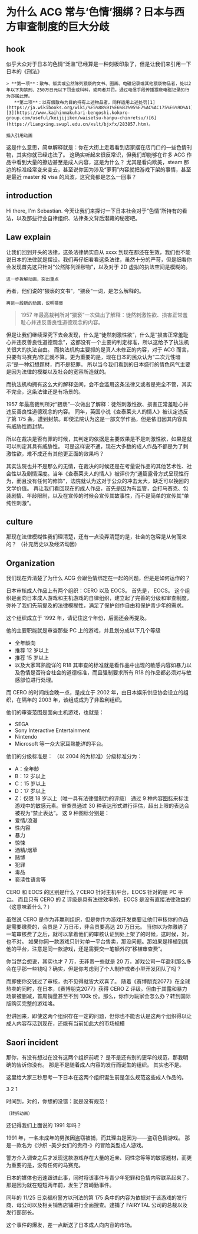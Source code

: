 
# 为什么 ACG 常与‘色情’捆绑？日本与西方审查制度的巨大分歧
## hook
似乎大众对于日本的色情“泛滥”已经算是一种刻板印象了，但是让我们来引用一下日本的《刑法》
```
> **第一项**：散布、贩卖或公然陈列猥亵的文书、图画、电磁记录或其他猥亵物品者，处以2年以下拘禁刑、250万日元以下罚金或科料，或两者并罚。通过电信手段传播猥亵电磁记录的行为亦属此罪。
   **第二项**：以有偿散布为目的持有上述物品者，同样适用上述处罚[1](https://ja.wikibooks.org/wiki/%E5%88%91%E6%B3%95%E7%AC%AC175%E6%9D%A1)[3](https://www.kaihinmakuhari-bengoshi.kokoro-group.com/useful/keijijiken/waisetsu-hanpu-chinretsu/)[6](https://liangxing.swupl.edu.cn/xslt/bjxfx/283857.htm)。

插入引用动画
```
这是什么意思，简单解释就是：你在大街上走着看到店家摆在店门口的一些色情刊物，其实你就已经违法了。
这确实听起来很反常识，但我们却能够在许多 ACG 作品中看到大量的擦边甚至是成人内容，这是为什么？
尤其是看向欧美，steam 那边的标准经常变来变去，甚至说你因为涉及“萝莉”内容就把游戏下架的事情，甚至是最近 master 和 visa 的风波，这究竟都是怎么一回事？
##  introduction
Hi there, I'm Sebastian.
今天让我们来探讨一下日本社会对于“色情”所持有的看法，以及那些行业自律组织、法律条文背后潜藏的秘密吧。
## Law explain 
让我们回到开头的法律，这条法律确实自从 xxxx 到现在都还在生效，我们也不能说日本的法律就是摆设。我们再仔细看看这条法律，虽然十分的严苛，但是细看你会发现首先这只针对“公然陈列淫秽物”，以及对于 2D 虚拟的执法空间是模糊的。
```
进一步拆解动画，突出重点
```
再者，他们说的“猥亵的文书”，“猥亵”一词，是怎么解释的。
```
再进一段新的动画，说明猥亵
```
> 1957 年最高裁判所对“猥亵”一次做出了解释：徒然刺激性欲、损害正常羞耻心并违反善良性道德观念的内容。

但是让我们继续深究下去会发现，什么是“徒然刺激性欲”，什么是“损害正常羞耻心并违反善良性道德观念”，这都没有一个主要的判定标准，所以这给予了执法机关很大的执法自由。
而执法机构主要抓的是真人未修正的内容，对于 ACG 而言，只要有马赛克/修正就不算。更为重要的是，现在日本的民众认为“二次元性暗示”是一种幻想题材，而不是犯罪。
所以当今我们看到的日本盛行的情色风气主要是因为法律的模糊以及社会的宽容所造就的。

而执法机构拥有这么大的解释空间，会不会滥用这条法律又或者是完全不管，其实不完全，这条法律还是有场景的。

1957 年最高裁判所对“猥亵”一次做出了解释：徒然刺激性欲、损害正常羞耻心并违反善良性道德观念的内容。
同年，英国小说《查泰莱夫人的情人》被认定违反了第 175 条，遭到封禁。即使法院认为这是一部文学作品，但是依旧因其内容具有威胁性而封禁。

所以在裁决是否有罪的时候，其判定的依据是主要效果是不是刺激性欲，如果是就可以判定其具有威胁性。
可是这样说不通，现在大多数的成人作品不都是为了刺激性欲，难不成还有其他更正面的效果吗？

其实法院也并不是那么的无情，在裁决的时候还是在考量说作品的其他艺术性、社会性以及剧情深度。当年《查泰莱夫人的情人》被评价为“通篇露骨方式呈现性行为，而且没有任何的修饰”，法院就认为这对于公众的冲击太大，缺乏可以挽回的文学价值。
再让我们看回现在的成人作品，首先是因为有监管，会打马赛克、包装剧情、年龄限制，以及在宣传的时候会宣传其故事性，而不是简单的宣传其“单纯性刺激”。

## culture
那现在法律模糊性我们理清楚，还有一点没弄清楚的是，社会的包容是从何而来的？
（补充历史以及经济动因）

## Organization
我们现在弄清楚了为什么 ACG 会跟色情绑定在一起的问题，但是是如何运作的？

日本审核成人作品上有两个组织：CERO 以及 EOCS。
首先是， EOCS。
这个组织是面向日本成人游戏和主机游戏的自律组织，建立起了完善的分级和审查制度，弥补了我们先前提及的法律模糊性，满足了保护创作自由和保护青少年的需求。

这个组织成立于 1992 年，请记住这个年份，后面还会再提及。

他的主要职能就是审查那些 PC 上的游戏，并且划分成以下几个等级
- 全年龄向
- 推荐 12 岁以上
- 推荐 15 岁以上
- 以及大家耳熟能详的 R18
其审查的标准就是看作品中出现的敏感内容如暴力以及色情是否符合社会的道德标准，而且强制要求所有 R18 的作品都必须对与敏感部位进行处理。

而 CERO 的时间线会晚一点，是成立于 2002 年，由日本娱乐供应协会设立的组织，在隔年的 2003 年，该组成成为了非盈利组织。

他们的审查范围是面向主机游戏，也就是：
- SEGA
- Sony Interactive Entertainment
- Nintendo
- Microsoft
等一众大家耳熟能详的平台。

他们的分级标准是：
（以 2004 的为标准）分级标准分为：
- A：全年龄
- B：12 岁以上
- C：15 岁以上
- D：17 岁以上
- Z：仅限 18 岁以上（唯一具有法律强制力的评级）
通过 9 种内容[图标](https://en.wikipedia.org/wiki/Computer_Entertainment_Rating_Organization)来标注游戏中的敏感元素。审查员通过 30 种表达形式进行评估，超出上限的表达会被视为“禁止表达”。
这 9 种图标分别是：
- 爱情/浪漫
- 性内容
- 暴力
- 惊悚
- 酒精/烟草
- 赌博
- 犯罪
- 毒品
- 亵渎性语言等

CERO 和 EOCS 的区别是什么？CERO 针对主机平台，EOCS 针对的是 PC 平台。
而且只有 CERO 的 Z 评级是具有法律效率的，EOCS 是没有直接法律效益的（这意味着什么？）

虽然说 CERO 是作为非赢利组织，但是你作为游戏开发商要让他们审核你的作品是需要缴费的，会员是 7 万日币，非会员要高达 20 万日元。
当你以为你缴纳了一笔审核费了之后，就可以拿着他们的审核认证到处上架了的时候，这时候，对，也不对。
如果你同一款游戏只针对单一平台售卖，那没问题。那如果是移植到其他的平台，注意是同一款游戏，还是需要交一笔额外的“移植审查费”。

你当然会想说，其实也才 7 万，无非贵一些就是 20 万，游戏公司一年盈利那么多会在乎那一些钱吗？确实，但是你考虑到了个人制作或者小型开发团队了吗？

而即使你交钱过了审核，也不见得就皆大欢喜了。
随着《赛博朋克2077》在全球热卖的同时，在日本，《赛博朋克2077》获得 CERO Z 评级。但由于其露和暴力场景被删减，首周销量甚至不到 100k 份。那么，你作为玩家会怎么办？转到国际版购买完整的游戏咯。

但讲回来，即使这两个组织存在一定的问题，但你也不能否认是这两个组织得以让成人内容存活到现在，还能有当前如此大的市场规模

## Saori incident

那你，有没有想过在没有这两个组织前呢？
是不是还有别的更早的规范，那我明确的告诉你没有。
那是不是随着成人内容的发行而诞生的组织。
其实也不是。

这里给大家三秒思考一下日本在这两个组织诞生前是怎么规范这些成人作品的。

3
2
1

时间到，对的，你想的没错：就是没有规范！

```
（转折动画）
```


还记得我们上面说的 1991 年吗？

1991 年，一名未成年的男孩因盗窃被捕，而其理由是因为——盗窃色情游戏。
那是一款名为《沙织 -美少女们的贵府-》的冒险类型成人游戏。

警方介入调查之后才发现这款游戏存在大量的近亲、同性恋等等的敏感题材，而更为重要的是，没有任何的马赛克。

日本的媒体也迅速跟进此事，同时将该事件与青少年犯罪和色情内容联系起来了。那是因为就在短短两年前，发生了宫崎勤事件。

同年的 11/25 日京都府警方以刑法的第 175 条中的内容为依据对于该游戏的发行商、母公司以及相关销售店铺进行全面搜查。逮捕了 FAIRYTAL 公司的总裁以及发行部部长。

这个事件的爆发，差一点断送了日本成人向内容的市场。


